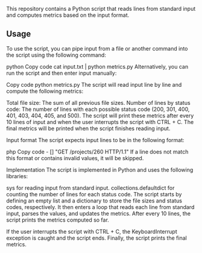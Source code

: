 
This repository contains a Python script that reads lines from standard input and computes metrics based on the input format.

## Usage

To use the script, you can pipe input from a file or another command into the script using the following command:

python
Copy code
cat input.txt | python metrics.py
Alternatively, you can run the script and then enter input manually:

Copy code
python metrics.py
The script will read input line by line and compute the following metrics:

Total file size: The sum of all previous file sizes.
Number of lines by status code: The number of lines with each possible status code (200, 301, 400, 401, 403, 404, 405, and 500).
The script will print these metrics after every 10 lines of input and when the user interrupts the script with CTRL + C. The final metrics will be printed when the script finishes reading input.

Input format
The script expects input lines to be in the following format:

php
Copy code
<IP Address> - [<date>] "GET /projects/260 HTTP/1.1" <status code> <file size>
If a line does not match this format or contains invalid values, it will be skipped.

Implementation
The script is implemented in Python and uses the following libraries:

sys for reading input from standard input.
collections.defaultdict for counting the number of lines for each status code.
The script starts by defining an empty list and a dictionary to store the file sizes and status codes, respectively. It then enters a loop that reads each line from standard input, parses the values, and updates the metrics. After every 10 lines, the script prints the metrics computed so far.

If the user interrupts the script with CTRL + C, the KeyboardInterrupt exception is caught and the script ends. Finally, the script prints the final metrics.
